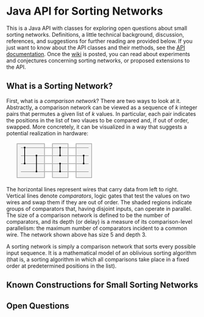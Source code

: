 # Java API for Sorting Networks

This is a Java API with classes for exploring open questions about small sorting networks. Definitions, a little technical background, discussion, references, and suggestions for further reading are provided below. If you just want to know about the API classes and their methods, see the [API documentation](). Once the [wiki]() is posted, you can read about experiments and conjectures concerning sorting networks, or proposed extensions to the API.

## What is a Sorting Network?

First, what is a *comparison network*? There are two ways to look at it. Abstractly, a comparison network can be viewed as a sequence of *k* integer pairs that permutes a given list of *k* values. In particular, each pair indicates the positions in the list of two vlaues to be compared and, if out of order, swapped. More concretely, it can be visualized in a way that suggests a potential realization in hardware:

&nbsp;&nbsp;&nbsp;&nbsp;&nbsp;&nbsp;![sorting network](images/ex1.png "Sorting Network of size 5 and Depth 3")

The horizontal lines represent wires that carry data from left to right. Vertical lines denote *comparators*, logic gates that test the values on two wires and swap them if they are out of order. The shaded regions indicate groups of comparators that, having disjoint inputs, can operate in parallel. The size of a comparison network is defined to be the number of comparators, and its depth (or delay) is a measure of its comparison-level parallelism: the maximum number of comparators incident to a common wire. The network shown above has size 5 and depth 3. 

A sorting network is simply a comparison network that sorts every possible input sequence. It is a mathematical model of an oblivious sorting algorithm (that is, a sorting algorithm in which all comparisons take place in a fixed order at predetermined positions in the list).

## Known Constructions for Small Sorting Networks

## Open Questions




